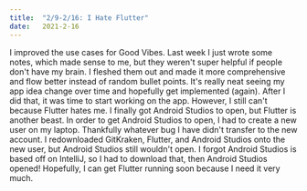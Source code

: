 ```yaml
---
title:  "2/9-2/16: I Hate Flutter"
date:   2021-2-16
---
```

I improved the use cases for Good Vibes. Last week I just wrote some notes, which made sense to me, but they weren't super helpful if people don't have my brain. I fleshed them out and made it more comprehensive and flow better instead of random bullet points. It's really neat seeing my app idea change over time and hopefully get implemented (again). After I did that, it was time to start working on the app. However, I still can't because Flutter hates me. I finally got Android Studios to open, but Flutter is another beast. In order to get Android Studios to open, I had to create a new user on my laptop. Thankfully whatever bug I have didn't transfer to the new account. I redownloaded GitKraken, Flutter, and Android Studios onto the new user, but Android Studios still wouldn't open. I forgot Android Studios is based off on IntelliJ, so I had to download that, then Android Studios opened! Hopefully, I can get Flutter running soon because I need it very much.
